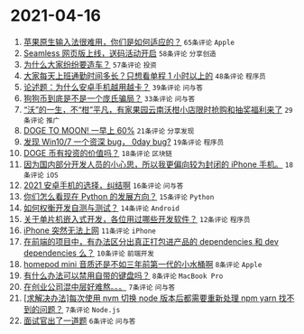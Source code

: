 # 2021-04-16

1. [苹果原生输入法很难用，你们是如何适应的？](https://www.v2ex.com/t/771000) `65条评论` `Apple`
1. [Seamless 网页版上线，送码活动开启](https://www.v2ex.com/t/771018) `58条评论` `分享创造`
1. [为什么大家纷纷要造车？](https://www.v2ex.com/t/770998) `57条评论` `投资`
1. [大家每天上班通勤时间多长？只想看单程 1 小时以上的](https://www.v2ex.com/t/771027) `48条评论` `程序员`
1. [论述题：为什么安卓手机越用越卡？](https://www.v2ex.com/t/770984) `39条评论` `问与答`
1. [狗狗币到底是不是一个庞氏骗局？](https://www.v2ex.com/t/770999) `33条评论` `问与答`
1. [“沃”的一生，不“柑”平凡，有家果园云南沃柑小店限时抢购和抽奖福利来了](https://www.v2ex.com/t/771009) `29条评论` `推广`
1. [DOGE TO MOON! 一早上 60%](https://www.v2ex.com/t/770987) `21条评论` `分享发现`
1. [发现 Win10/7 一个资深 bug， 0day bug?](https://www.v2ex.com/t/770983) `19条评论` `程序员`
1. [DOGE 币有投资的价值吗？](https://www.v2ex.com/t/770996) `18条评论` `区块链`
1. [因为国内部分开发人员的小心思，所以我更偏向较为封闭的 iPhone 手机。](https://www.v2ex.com/t/770993) `18条评论` `iOS`
1. [2021 安卓手机的选择，纠结啊](https://www.v2ex.com/t/770995) `16条评论` `问与答`
1. [你们怎么看现在 Python 的发展方向？](https://www.v2ex.com/t/771010) `15条评论` `Python`
1. [如何权衡开发自测与测试？](https://www.v2ex.com/t/770988) `14条评论` `Android`
1. [关于单片机嵌入式开发，各位用过哪些开发软件？](https://www.v2ex.com/t/770990) `12条评论` `程序员`
1. [iPhone 突然无法上网](https://www.v2ex.com/t/770991) `11条评论` `iPhone`
1. [在前端的项目中，有办法区分出真正打包进产品的 dependencies 和 dev dependencies 么？](https://www.v2ex.com/t/770986) `10条评论` `前端开发`
1. [homepod mini 音质还是不如三年前第一代的小水桶啊](https://www.v2ex.com/t/771057) `8条评论` `Apple`
1. [有什么办法可以禁用自带的键盘吗？](https://www.v2ex.com/t/771026) `8条评论` `MacBook Pro`
1. [在创业公司混中层好难熬。。。](https://www.v2ex.com/t/771044) `7条评论` `问与答`
1. [[求解决办法]每次使用 nvm 切换 node 版本后都需要重新处理 npm yarn 找不到的问题？](https://www.v2ex.com/t/771011) `7条评论` `Node.js`
1. [面试官出了一道题](https://www.v2ex.com/t/771049) `6条评论` `问与答`

